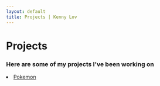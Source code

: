 ```yaml
---
layout: default
title: Projects | Kenny Lov
---
```

# Projects
### Here are some of my projects I've been working on

<li><a href= "/projects/pokemon_classifier">Pokemon</a></li>
